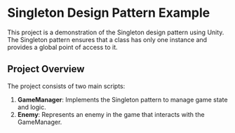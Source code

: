 # Singleton Design Pattern Example

This project is a demonstration of the Singleton design pattern using Unity. The Singleton pattern ensures that a class has only one instance and provides a global point of access to it.

## Project Overview

The project consists of two main scripts:

1. **GameManager**: Implements the Singleton pattern to manage game state and logic.
2. **Enemy**: Represents an enemy in the game that interacts with the GameManager.
